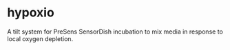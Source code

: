 # hypoxio
A tilt system for PreSens SensorDish incubation to mix media in response to local oxygen depletion.

